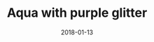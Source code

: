 ---
title: Aqua with purple glitter
date: 2018-01-13
caption: "Base: Sinful Colors Cash Out, glitter: Sinful Colors Frenzy"
img: /images/nails/aqua-purple-glitter.jpg
---